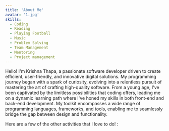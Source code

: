 ```yaml
---
title: 'About Me'
avatar: '1.jpg'
skills:
  - Coding
  - Reading
  - Playing Football
  - Music
  - Problem Solving
  - Team Management
  - Mentoring
  - Project management
---
```


Hello! I'm Krishna Thapa, a passionate software developer driven to create efficient, user-friendly, and innovative digital solutions. My programming journey began with a spark of curiosity, evolving into a relentless pursuit of mastering the art of crafting high-quality software. From a young age, I've been captivated by the limitless possibilities that coding offers, leading me on a dynamic learning path where I've honed my skills in both front-end and back-end development. My toolkit encompasses a wide range of programming languages, frameworks, and tools, enabling me to seamlessly bridge the gap between design and functionality.

Here are a few of the other activities that I love to do! :

